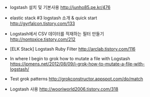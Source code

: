 * logstash 설치 및 기본사용
http://junho85.pe.kr/476

* elastic stack #3 logstash 소개 & quick start
http://gyrfalcon.tistory.com/133

* Logstash에서 CSV 데이터를 적재하는 필터 만들기
http://nontoxice.tistory.com/212

* [ELK Stack] Logstash Ruby Filter
http://arclab.tistory.com/116

* In where I begin to grok how to mutate a file with Logstash
https://jpmens.net/2012/08/09/i-grok-how-to-mutate-a-file-with-logstash/

* Test grok patterns
http://grokconstructor.appspot.com/do/match

* Logstash 사용
http://wooriworld2006.tistory.com/318
